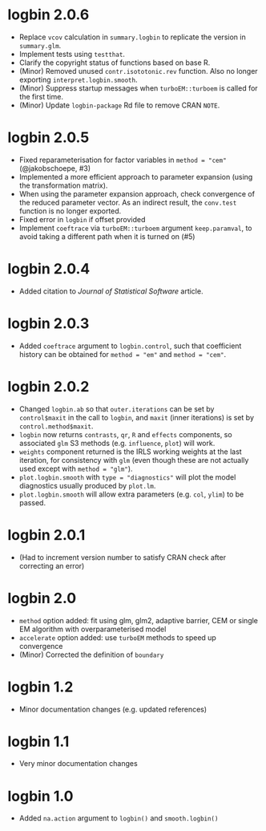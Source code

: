 # logbin 2.0.6

* Replace `vcov` calculation in `summary.logbin` to replicate the version in `summary.glm`.
* Implement tests using `testthat`.
* Clarify the copyright status of functions based on base R.
* (Minor) Removed unused `contr.isototonic.rev` function. Also no longer exporting `interpret.logbin.smooth`.
* (Minor) Suppress startup messages when `turboEM::turboem` is called for the first time.
* (Minor) Update `logbin-package` Rd file to remove CRAN `NOTE`.

# logbin 2.0.5

* Fixed reparameterisation for factor variables in `method = "cem"` (@jakobschoepe, #3)
* Implemented a more efficient approach to parameter expansion (using the transformation matrix).
* When using the parameter expansion approach, check convergence of the reduced parameter vector. As an indirect result, the `conv.test` function is no longer exported.
* Fixed error in `logbin` if offset provided
* Implement `coeftrace` via `turboEM::turboem` argument `keep.paramval`, to avoid taking a different path when it is turned on (#5)

# logbin 2.0.4

* Added citation to _Journal of Statistical Software_ article.

# logbin 2.0.3

* Added `coeftrace` argument to `logbin.control`, such that coefficient history can be obtained for `method = "em"` and `method = "cem"`.

# logbin 2.0.2

* Changed `logbin.ab` so that `outer.iterations` can be set by `control$maxit` in the call to `logbin`, and `maxit` (inner iterations) is set by `control.method$maxit`.
* `logbin` now returns `contrasts`, `qr`, `R` and `effects` components, so associated `glm` S3 methods (e.g. `influence`, `plot`) will work.
* `weights` component returned is the IRLS working weights at the last iteration, for consistency with `glm` (even though these are not actually used except with `method = "glm"`).
* `plot.logbin.smooth` with `type = "diagnostics"` will plot the model diagnostics usually produced by `plot.lm`.
* `plot.logbin.smooth` will allow extra parameters (e.g. `col`, `ylim`) to be passed.

# logbin 2.0.1

* (Had to increment version number to satisfy CRAN check after correcting an error)

# logbin 2.0

* `method` option added: fit using glm, glm2, adaptive barrier, CEM or single EM algorithm with overparameterised model
* `accelerate` option added: use `turboEM` methods to speed up convergence
* (Minor) Corrected the definition of `boundary` 

# logbin 1.2

* Minor documentation changes (e.g. updated references)

# logbin 1.1

* Very minor documentation changes

# logbin 1.0

* Added `na.action` argument to `logbin()` and `smooth.logbin()`